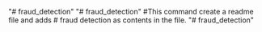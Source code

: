 "# fraud_detection" 
"# fraud_detection"  #This command create a readme file and adds # fraud detection as contents in the file.
"# fraud_detection" 
